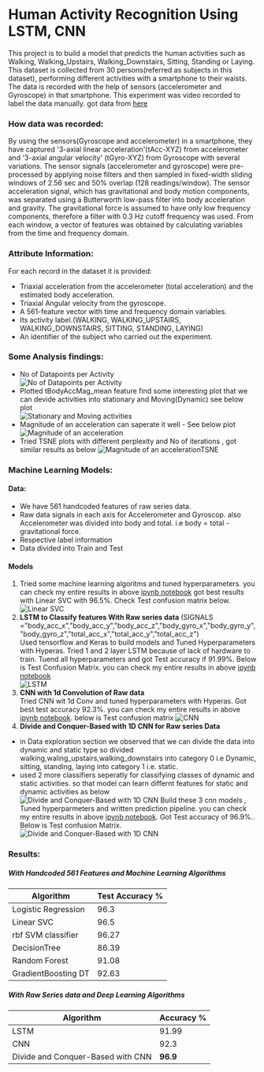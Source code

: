# Human Activity Recognition Using LSTM, CNN
This project is to build a model that predicts the human activities such as Walking, Walking_Upstairs, Walking_Downstairs, Sitting, Standing or Laying. This dataset is collected from 30 persons(referred as subjects in this dataset), performing different activities with a smartphone to their waists. The data is recorded with the help of sensors (accelerometer and Gyroscope) in that smartphone. This experiment was video recorded to label the data manually. got data from [here](https://archive.ics.uci.edu/ml/datasets/human+activity+recognition+using+smartphones)
### How data was recorded:  
By using the sensors(Gyroscope and accelerometer) in a smartphone, they have captured '3-axial linear acceleration'(tAcc-XYZ) from accelerometer and '3-axial angular velocity' (tGyro-XYZ) from Gyroscope with several variations. The sensor signals (accelerometer and gyroscope) were pre-processed by applying noise filters and then sampled in fixed-width sliding windows of 2.56 sec and 50% overlap (128 readings/window). The sensor acceleration signal, which has gravitational and body motion components, was separated using a Butterworth low-pass filter into body acceleration and gravity. The gravitational force is assumed to have only low frequency components, therefore a filter with 0.3 Hz cutoff frequency was used. From each window, a vector of features was obtained by calculating variables from the time and frequency domain.
### Attribute Information:  
For each record in the dataset it is provided: 
- Triaxial acceleration from the accelerometer (total acceleration) and the estimated body acceleration. 
- Triaxial Angular velocity from the gyroscope. 
- A 561-feature vector with time and frequency domain variables. 
- Its activity label.(WALKING, WALKING_UPSTAIRS, WALKING_DOWNSTAIRS, SITTING, STANDING, LAYING)
- An identifier of the subject who carried out the experiment.
### Some Analysis findings:
- No of Datapoints per Activity  
![No of Datapoints per Activity](https://github.com/UdiBhaskar/Human-Activity-Recognition--Using-Deep-NN/blob/master/Images/output_28_0.png "No of Datapoints per Activity")  
- Plotted tBodyAccMag_mean feature find some interesting plot that we can devide activities into stationary and Moving(Dynamic) see below plot  
![Stationary and Moving activities](https://github.com/UdiBhaskar/Human-Activity-Recognition--Using-Deep-NN/blob/master/Images/output_40_0.png "Stationary and Moving activities")
- Magnitude of an acceleration can saperate it well -  See below plot  
![Magnitude of an acceleration](https://github.com/UdiBhaskar/Human-Activity-Recognition--Using-Deep-NN/blob/master/Images/output_43_1.png "Magnitude of an acceleration")
- Tried TSNE plots with different perplexity and No of iterations , got similar results as below 
![Magnitude of an accelerationTSNE](https://github.com/UdiBhaskar/Human-Activity-Recognition--Using-Deep-NN/blob/master/Images/output_56_3.png "TSNE")
### Machine Learning Models:
#### Data:  
- We have 561 handcoded features of raw series data.
- Raw data signals in each axis for Accelerometer and Gyroscop. also Accelerometer was divided into body and total. i.e body = total - gravitational force.
- Respective label information
- Data divided into Train and Test
#### Models
1. Tried some machine learning algoritms and tuned hyperparameters. you can check my entire results in above [ipynb notebook](https://github.com/UdiBhaskar/Human-Activity-Recognition--Using-Deep-NN/blob/master/Human%20Activity%20Detection.ipynb)
got best results with Linear SVC with 96.5%. Check Test confusion matrix below.
![Linear SVC](https://github.com/UdiBhaskar/Human-Activity-Recognition--Using-Deep-NN/blob/master/Images/output_80_3.png "Linear SVC")
2. <b>LSTM to Classify features With Raw series data</b> 
(SIGNALS ="body_acc_x","body_acc_y","body_acc_z","body_gyro_x","body_gyro_y","body_gyro_z","total_acc_x","total_acc_y","total_acc_z")  
Used tensorflow and Keras to build models and Tuned Hyperparameters with Hyperas. Tried 1 and 2 layer LSTM because of lack of hardware to train. Tuend all hyperparameters and got Test accuracy if 91.99%. Below is Test Confusion Matrix. you can check my entire results in above [ipynb notebook](https://github.com/UdiBhaskar/Human-Activity-Recognition--Using-Deep-NN/blob/master/Human%20Activity%20Detection.ipynb)  
![LSTM](https://github.com/UdiBhaskar/Human-Activity-Recognition--Using-Deep-NN/blob/master/Images/output_135_0.png "LSTM")
3. <b>CNN with 1d Convolution of Raw data</b>  
Tried CNN wit 1d Conv and tuned hyperparameters with Hyperas. Got best test accuracy 92.3%. you can check my entire results in above [ipynb notebook](https://github.com/UdiBhaskar/Human-Activity-Recognition--Using-Deep-NN/blob/master/Human%20Activity%20Detection.ipynb). below is Test confusion matrix
![CNN](https://github.com/UdiBhaskar/Human-Activity-Recognition--Using-Deep-NN/blob/master/Images/output_163_3.png "CNN")
4. <b> Divide and Conquer-Based with 1D CNN for Raw series Data </b>  
 - in Data exploration section we observed that we can divide the data into dynamic and static type so divided walking,waling_upstairs,walking_downstairs into category 0 i.e Dynamic, sitting, standing, laying into category 1 i.e. static.
 - used 2 more classifiers seperatly for classifying classes of dynamic and static activities. so that model can learn differnt features for static and dynamic activities as below  
 ![Divide and Conquer-Based with 1D CNN](https://github.com/UdiBhaskar/Human-Activity-Recognition--Using-Deep-NN/blob/master/Images/Divide%20and%20conqure%20CNN.png "Divide and Conquer-Based with 1D CNN")
Build these 3 cnn models , Tuned hyperparmeters and written prediction pipeline. you can check my entire results in above [ipynb notebook](https://github.com/UdiBhaskar/Human-Activity-Recognition--Using-Deep-NN/blob/master/Human%20Activity%20Detection.ipynb).
Got Test accuracy of 96.9%.. Below is Test confusion Matrix.
![Divide and Conquer-Based with 1D CNN](https://github.com/UdiBhaskar/Human-Activity-Recognition--Using-Deep-NN/blob/master/Images/output_244_0.png "Divide and Conquer-Based with 1D CNN")  
### Results:  
##### With Handcoded 561 Features and Machine Learning Algorithms
| Algorithm        | Test Accuracy % | 
| ------------- |-------------|
| Logistic Regression      | 96.3 |
| Linear SVC      | 96.5      | 
| rbf SVM classifier      | 96.27      | 
| DecisionTree      | 86.39      | 
| Random Forest      | 91.08      | 
| GradientBoosting DT      | 92.63      | 
##### With Raw Series data and Deep Learning Algorithms  
| Algorithm        | Accuracy % | 
| ------------- |-------------|
| LSTM      | 91.99 |
| CNN      | 92.3      | 
| Divide and Conquer-Based with CNN      | <b>96.9</b>      | 
